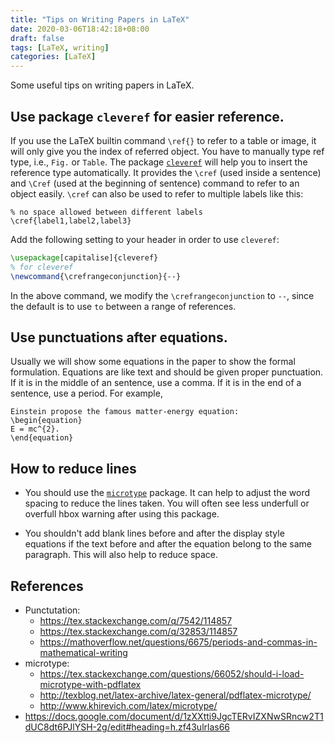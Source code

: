 ```yaml
---
title: "Tips on Writing Papers in LaTeX"
date: 2020-03-06T18:42:18+08:00
draft: false
tags: [LaTeX, writing]
categories: [LaTeX]
---
```


Some useful tips on writing papers in LaTeX.

<!--more-->

## Use package `cleveref` for easier reference.

If you use the LaTeX builtin command `\ref{}` to refer to a table or image, it
will only give you the index of referred object. You have to manually type ref
type, i.e., `Fig.` or `Table`. The package
[`cleveref`](https://ctan.org/pkg/cleveref?lang=en) will help you to insert the
reference type automatically. It provides the `\cref` (used inside a sentence)
and `\Cref` (used at the beginning of sentence) command to refer to an object
easily. `\cref` can also be used to refer to multiple labels like this:

```
% no space allowed between different labels
\cref{label1,label2,label3}
```

Add the following setting to your header in order to use `cleveref`:

```latex
\usepackage[capitalise]{cleveref}
% for cleveref
\newcommand{\crefrangeconjunction}{--}
```

In the above command, we modify the `\crefrangeconjunction` to `--`, since the
default is to use `to` between a range of references.

## Use punctuations after equations.

Usually we will show some equations in the paper to show the formal
formulation. Equations are like text and should be given proper punctuation. If
it is in the middle of an sentence, use a comma. If it is in the end of a
sentence, use a period. For example,

```
Einstein propose the famous matter-energy equation:
\begin{equation}
E = mc^{2}.
\end{equation}
```

## How to reduce lines

+ You should use the [`microtype`](https://ctan.org/pkg/microtype?lang=en) package.
It can help to adjust the word spacing to reduce the lines taken. You will
often see less underfull or overfull hbox warning after using this package.

+ You shouldn't add blank lines before and after the display style equations if
the text before and after the equation belong to the same paragraph. This
will also help to reduce space.

## References

+ Punctutation:
	+ https://tex.stackexchange.com/q/7542/114857
	+ https://tex.stackexchange.com/q/32853/114857
	+ https://mathoverflow.net/questions/6675/periods-and-commas-in-mathematical-writing
+ microtype:
	+ https://tex.stackexchange.com/questions/66052/should-i-load-microtype-with-pdflatex
	+ http://texblog.net/latex-archive/latex-general/pdflatex-microtype/
	+ http://www.khirevich.com/latex/microtype/
+ https://docs.google.com/document/d/1zXXtti9JgcTERvIZXNwSRncw2T1dUC8dt6PJlYSH-2g/edit#heading=h.zf43ulrlas66
